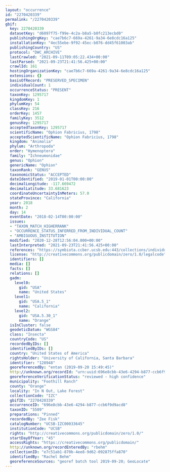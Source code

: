 ```yaml
---
layout: "occurrence"
id: "2270420339"
permalink: "/2270420339"
gbif:
  key: 2270420339
  datasetKey: "d6097f75-f99e-4c2a-b8a5-b0fc213ecbd0"
  publishingOrgKey: "cae7b6c7-669a-4261-9a34-6e8cdc16a125"
  installationKey: "4ec55ebe-9f92-45ec-b076-dd45f61003ab"
  publishingCountry: "US"
  protocol: "DWC_ARCHIVE"
  lastCrawled: "2021-09-11T09:05:22.434+00:00"
  lastParsed: "2021-09-23T21:41:56.425+00:00"
  crawlId: 161
  hostingOrganizationKey: "cae7b6c7-669a-4261-9a34-6e8cdc16a125"
  extensions: {}
  basisOfRecord: "PRESERVED_SPECIMEN"
  individualCount: 1
  occurrenceStatus: "PRESENT"
  taxonKey: 1295717
  kingdomKey: 1
  phylumKey: 54
  classKey: 216
  orderKey: 1457
  familyKey: 3512
  genusKey: 1295717
  acceptedTaxonKey: 1295717
  scientificName: "Ophion Fabricius, 1798"
  acceptedScientificName: "Ophion Fabricius, 1798"
  kingdom: "Animalia"
  phylum: "Arthropoda"
  order: "Hymenoptera"
  family: "Ichneumonidae"
  genus: "Ophion"
  genericName: "Ophion"
  taxonRank: "GENUS"
  taxonomicStatus: "ACCEPTED"
  dateIdentified: "2019-01-01T00:00:00"
  decimalLongitude: -117.669472
  decimalLatitude: 33.681623
  coordinateUncertaintyInMeters: 57.0
  stateProvince: "California"
  year: 2018
  month: 2
  day: 14
  eventDate: "2018-02-14T00:00:00"
  issues:
  - "TAXON_MATCH_HIGHERRANK"
  - "OCCURRENCE_STATUS_INFERRED_FROM_INDIVIDUAL_COUNT"
  - "AMBIGUOUS_INSTITUTION"
  modified: "2020-12-28T12:56:04.000+00:00"
  lastInterpreted: "2021-09-23T21:41:56.425+00:00"
  references: "https://symbiota.ccber.ucsb.edu:443/collections/individual/index.php?occid=128948"
  license: "http://creativecommons.org/publicdomain/zero/1.0/legalcode"
  identifiers: []
  media: []
  facts: []
  relations: []
  gadm:
    level0:
      gid: "USA"
      name: "United States"
    level1:
      gid: "USA.5_1"
      name: "California"
    level2:
      gid: "USA.5.30_1"
      name: "Orange"
  isInCluster: false
  geodeticDatum: "WGS84"
  class: "Insecta"
  countryCode: "US"
  recordedByIDs: []
  identifiedByIDs: []
  country: "United States of America"
  rightsHolder: "University of California, Santa Barbara"
  identifier: "128948"
  georeferencedBy: "entan (2019-09-20 15:49:45)"
  http://unknown.org/recordId: "urn:uuid:696e8cbb-43e6-4294-b877-ccb6f9d9acd8"
  georeferenceVerificationStatus: "reviewed - high confidence"
  municipality: "Foothill Ranch"
  county: "Orange"
  locality: "In N Out, Lake Forest"
  collectionCode: "IZC"
  gbifID: "2270420339"
  occurrenceID: "696e8cbb-43e6-4294-b877-ccb6f9d9acd8"
  taxonID: "5509"
  preparations: "Pinned"
  recordedBy: "Zee Fisk"
  catalogNumber: "UCSB-IZC00033645"
  institutionCode: "UCSB"
  rights: "http://creativecommons.org/publicdomain/zero/1.0/"
  startDayOfYear: "45"
  accessRights: "https://creativecommons.org/publicdomain/"
  http://unknown.org/recordEnteredBy: "rbehm"
  collectionID: "e7c51ab1-870b-4ee8-9d62-092875ffa870"
  identifiedBy: "Rachel Behm"
  georeferenceSources: "georef batch tool 2019-09-20; GeoLocate"
---
```

